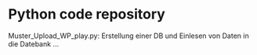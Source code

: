 # Python code repository

Muster_Upload_WP_play.py: Erstellung einer DB und Einlesen von Daten in die Datebank
...

